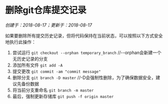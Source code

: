# 删除git仓库提交记录

*创建于：2018-08-17；更新于：2018-08-17*

如果要删除所有提交历史记录，但将代码保持在当前状态，可以按照以下方式安全地执行此操作：
1. 尝试运行
`git checkout --orphan temporary_branch` //--orphan会新建一个无历史记录的分支
1. 添加所有文件 
`git add -A`
1. 提交更改 
`git commit -am "commit message"`
1. 删除分支 
`git branch -D master` //-D会强制性删除，为了确保数据安全，建议先备份数据
1. 将当前分支重命名 
`git branch -m master`
1. 最后，强制更新存储库 
`git push -f origin master`